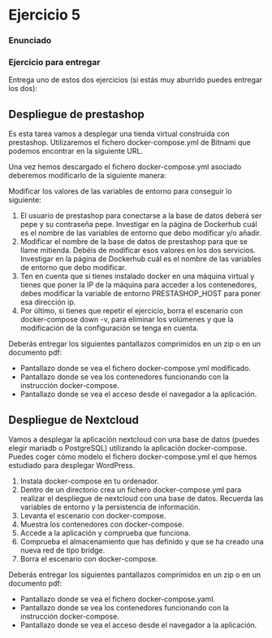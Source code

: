 # Ejercicio 5 #

### Enunciado 

### Ejercicio para entregar

Entrega uno de estos dos ejercicios (si estás muy aburrido puedes entregar los dos):

## Despliegue de prestashop 

Es esta tarea vamos a desplegar una tienda virtual construída con prestashop. Utilizaremos el fichero docker-compose.yml de Bitnami que podemos encontrar en la siguiente URL.

Una vez hemos descargado el fichero docker-compose.yml asociado deberemos modificarlo de la siguiente manera:

Modificar los valores de las variables de entorno para conseguir lo siguiente:

1. El usuario de prestashop para conectarse a la base de datos deberá ser pepe y su contraseña pepe. Investigar en la página de Dockerhub cuál es el nombre de las variables de entorno que debo modificar y/o añadir.
2. Modificar el nombre de la base de datos de prestashop para que se llame mitienda. Debéis de modificar esos valores en los dos servicios. Investigar en la página de Dockerhub cuál es el nombre de las variables de entorno que debo modificar.
3. Ten en cuenta que si tienes instalado docker en una máquina virtual y tienes que poner la IP de la máquina para acceder a los contenedores, debes modificar la variable de entorno PRESTASHOP_HOST para poner esa dirección ip.
4. Por último, si tienes que repetir el ejercicio, borra el escenario con docker-compose down -v, para eliminar los volúmenes y que la modificación de la configuración se tenga en cuenta.

Deberás entregar los siguientes pantallazos comprimidos en un zip o en un documento pdf:

- Pantallazo donde se vea el fichero docker-compose.yml modificado.
- Pantallazo donde se vea los contenedores funcionando con la instrucción docker-compose.
- Pantallazo donde se vea el acceso desde el navegador a la aplicación.

## Despliegue de Nextcloud

Vamos a desplegar la aplicación nextcloud con una base de datos (puedes elegir mariadb o PostgreSQL) utilizando la aplicación docker-compose. Puedes coger cómo modelo el fichero docker-compose.yml el que hemos estudiado para desplegar WordPress.

1. Instala docker-compose en tu ordenador.
2. Dentro de un directorio crea un fichero docker-compose.yml para realizar el despliegue de nextcloud con una base de datos. Recuerda las variables de entorno y la persistencia de información.
3. Levanta el escenario con docker-compose.
4. Muestra los contenedores con docker-compose.
5. Accede a la aplicación y comprueba que funciona.
6. Comprueba el almacenamiento que has definido y que se ha creado una nueva red de tipo bridge.
7. Borra el escenario con docker-compose.

Deberás entregar los siguientes pantallazos comprimidos en un zip o en un documento pdf:

- Pantallazo donde se vea el fichero docker-compose.yaml.
- Pantallazo donde se vea los contenedores funcionando con la instrucción docker-compose.
- Pantallazo donde se vea el acceso desde el navegador a la aplicación.